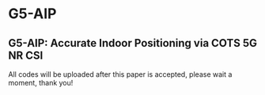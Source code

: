 # G5-AIP
G5-AIP: Accurate Indoor Positioning via COTS 5G NR CSI
---
All codes will be uploaded after this paper is accepted, please wait a moment, thank you!
